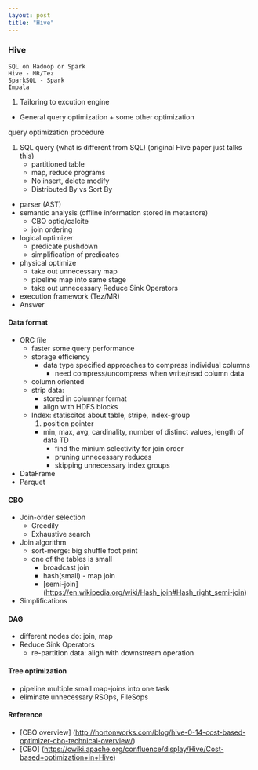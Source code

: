 ```yaml
---
layout: post
title: "Hive"
---
```


### Hive
    SQL on Hadoop or Spark
    Hive - MR/Tez
    SparkSQL - Spark
    Impala


1. Tailoring to excution engine
- General query optimization + some other optimization

query optimization procedure

1. SQL query (what is different from SQL) (original Hive paper just talks this)
    * partitioned table
    * map, reduce programs
    * No insert, delete modify
    * Distributed By vs Sort By
- parser (AST)
- semantic analysis (offline information stored in metastore)
    * CBO optiq/calcite
    * join ordering
- logical optimizer
    * predicate pushdown
    * simplification of predicates
- physical optimize
    * take out unnecessary map
    * pipeline map into same stage
    * take out unnecessary Reduce Sink Operators
- execution framework (Tez/MR)
- Answer

#### Data format
* ORC file
    * faster some query performance
    * storage efficiency
        * data type specified approaches to compress individual columns
            * need compress/uncompress when write/read column data
    * column oriented
    * strip data:
        * stored in columnar format
        * align with HDFS blocks
    * Index: statiscitcs about table, stripe, index-group
        1. position pointer
        - min, max, avg, cardinality, number of distinct values, length of data TD
            * find the minium selectivity for join order
            * pruning unnecessary reduces
            * skipping unnecessary index groups
* DataFrame
* Parquet

#### CBO
* Join-order selection
    * Greedily
    * Exhaustive search
* Join algorithm
    * sort-merge: big shuffle foot print
    * one of the tables is small
        * broadcast join
        * hash(small) - map join
        * [semi-join] (https://en.wikipedia.org/wiki/Hash_join#Hash_right_semi-join)
* Simplifications

#### DAG
* different nodes do: join, map
* Reduce Sink Operators
    * re-partition data: aligh with downstream operation

#### Tree optimization
* pipeline multiple small map-joins into one task
* eliminate unnecessary RSOps, FileSops


#### Reference
* [CBO overview] (http://hortonworks.com/blog/hive-0-14-cost-based-optimizer-cbo-technical-overview/)
* [CBO] (https://cwiki.apache.org/confluence/display/Hive/Cost-based+optimization+in+Hive)
